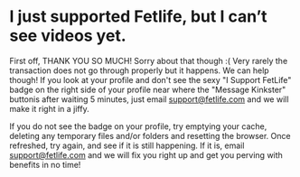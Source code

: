 # I just supported Fetlife, but I can’t see videos yet.

First off, THANK YOU SO MUCH! Sorry about that though :( Very rarely the transaction does not go through properly but it happens. We can help though! If you look at your profile and don't see the sexy "I Support FetLife" badge on the right side of your profile near where the "Message Kinkster" buttonis after waiting 5 minutes, just email [support@fetlife.com](mailto:support@fetlife.com?subject=Support%20Did%20Not%20Go%20Through&body=My%20support%20for%20some%20reason%20did%20not%20go%20through.%20%20Here%20is%20my%20information%3A%0A%0A(Please%20fill%20out%20this%20form)%0ANickname%3A%20%0AAmount%20Paid%3A%0AMethod%20used%3A%20(i.e.%20ACH%2C%20Interac%2C%20Bitcoins%2C%20etc.)%0AMore%20info%3A "") and we will make it right in a jiffy.

If you do not see the badge on your profile, try emptying your cache, deleting any temporary files and/or folders and resetting the browser. Once refreshed, try again, and see if it is still happening. If it is, email [support@fetlife.com](mailto:support@fetlife.com?subject=Support%20Did%20Not%20Go%20Through&body=My%20support%20for%20some%20reason%20did%20not%20go%20through.%20%20Here%20is%20my%20information%3A%0A%0A(Please%20fill%20out%20this%20form)%0ANickname%3A%20%0AAmount%20Paid%3A%0AMethod%20used%3A%20(i.e.%20ACH%2C%20Interac%2C%20Bitcoins%2C%20etc.)%0AMore%20info%3A "") and we will fix you right up and get you perving with benefits in no time!
